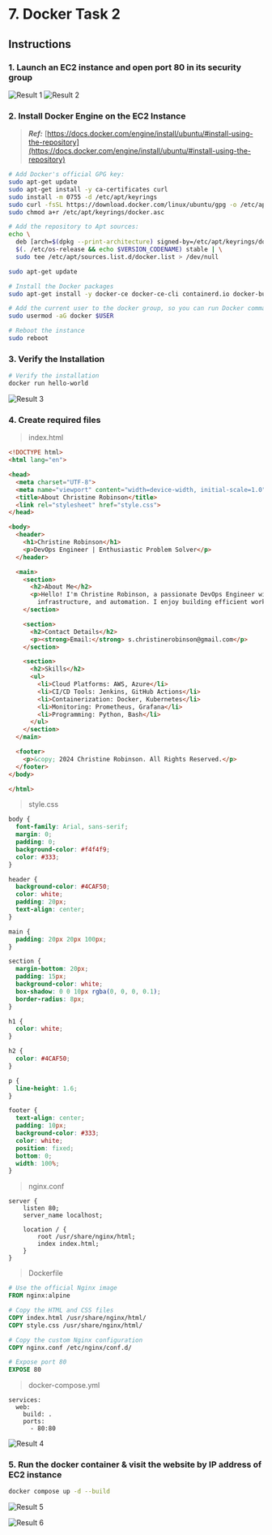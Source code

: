 # 7. Docker Task 2 #

## Instructions ##

### 1. Launch an EC2 instance and open port 80 in its security group ###

![Result 1](./screenshots/result-1.png)
![Result 2](./screenshots/result-2.png)

### 2. Install Docker Engine on the EC2 Instance ###

> ***Ref:*** [https://docs.docker.com/engine/install/ubuntu/#install-using-the-repository](https://docs.docker.com/engine/install/ubuntu/#install-using-the-repository)

```bash
# Add Docker's official GPG key:
sudo apt-get update
sudo apt-get install -y ca-certificates curl
sudo install -m 0755 -d /etc/apt/keyrings
sudo curl -fsSL https://download.docker.com/linux/ubuntu/gpg -o /etc/apt/keyrings/docker.asc
sudo chmod a+r /etc/apt/keyrings/docker.asc

# Add the repository to Apt sources:
echo \
  deb [arch=$(dpkg --print-architecture) signed-by=/etc/apt/keyrings/docker.asc] https://download.docker.com/linux/ubuntu \
  $(. /etc/os-release && echo $VERSION_CODENAME) stable | \
  sudo tee /etc/apt/sources.list.d/docker.list > /dev/null

sudo apt-get update

# Install the Docker packages
sudo apt-get install -y docker-ce docker-ce-cli containerd.io docker-buildx-plugin docker-compose-plugin

# Add the current user to the docker group, so you can run Docker commands without sudo.
sudo usermod -aG docker $USER

# Reboot the instance
sudo reboot
```

### 3. Verify the Installation ###

```bash
# Verify the installation 
docker run hello-world
```

![Result 3](./screenshots/result-3.png)

### 4. Create required files ###

> index.html

```html
<!DOCTYPE html>
<html lang="en">

<head>
  <meta charset="UTF-8">
  <meta name="viewport" content="width=device-width, initial-scale=1.0">
  <title>About Christine Robinson</title>
  <link rel="stylesheet" href="style.css">
</head>

<body>
  <header>
    <h1>Christine Robinson</h1>
    <p>DevOps Engineer | Enthusiastic Problem Solver</p>
  </header>

  <main>
    <section>
      <h2>About Me</h2>
      <p>Hello! I'm Christine Robinson, a passionate DevOps Engineer with expertise in CI/CD pipelines, cloud
        infrastructure, and automation. I enjoy building efficient workflows and delivering scalable solutions.</p>
    </section>

    <section>
      <h2>Contact Details</h2>
      <p><strong>Email:</strong> s.christinerobinson@gmail.com</p>
    </section>

    <section>
      <h2>Skills</h2>
      <ul>
        <li>Cloud Platforms: AWS, Azure</li>
        <li>CI/CD Tools: Jenkins, GitHub Actions</li>
        <li>Containerization: Docker, Kubernetes</li>
        <li>Monitoring: Prometheus, Grafana</li>
        <li>Programming: Python, Bash</li>
      </ul>
    </section>
  </main>

  <footer>
    <p>&copy; 2024 Christine Robinson. All Rights Reserved.</p>
  </footer>
</body>

</html>
```

> style.css

```css
body {
  font-family: Arial, sans-serif;
  margin: 0;
  padding: 0;
  background-color: #f4f4f9;
  color: #333;
}

header {
  background-color: #4CAF50;
  color: white;
  padding: 20px;
  text-align: center;
}

main {
  padding: 20px 20px 100px;
}

section {
  margin-bottom: 20px;
  padding: 15px;
  background-color: white;
  box-shadow: 0 0 10px rgba(0, 0, 0, 0.1);
  border-radius: 8px;
}

h1 {
  color: white;
}

h2 {
  color: #4CAF50;
}

p {
  line-height: 1.6;
}

footer {
  text-align: center;
  padding: 10px;
  background-color: #333;
  color: white;
  position: fixed;
  bottom: 0;
  width: 100%;
}
```

> nginx.conf

```nginx
server {
    listen 80;
    server_name localhost;

    location / {
        root /usr/share/nginx/html;
        index index.html;
    }
}
```

> Dockerfile

```Dockerfile
# Use the official Nginx image
FROM nginx:alpine

# Copy the HTML and CSS files
COPY index.html /usr/share/nginx/html/
COPY style.css /usr/share/nginx/html/

# Copy the custom Nginx configuration
COPY nginx.conf /etc/nginx/conf.d/

# Expose port 80
EXPOSE 80
```

> docker-compose.yml

```docker-compose
services:
  web:
    build: .
    ports:
      - 80:80
```

![Result 4](./screenshots/result-4.png)

### 5. Run the docker container & visit the website by IP address of EC2 instance ###

```bash
docker compose up -d --build
```

![Result 5](./screenshots/result-5.png)

![Result 6](./screenshots/result-6.png)
